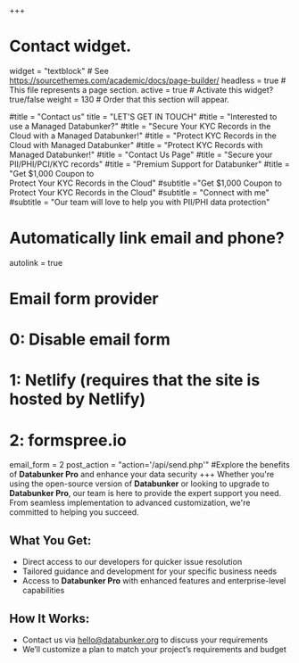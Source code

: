+++
# Contact widget.
widget = "textblock"  # See https://sourcethemes.com/academic/docs/page-builder/
headless = true  # This file represents a page section.
active = true  # Activate this widget? true/false
weight = 130  # Order that this section will appear.

#title = "Contact us"
title = "LET'S GET IN TOUCH"
#title = "Interested to use a Managed Databunker?"
#title = "Secure Your KYC Records in the Cloud with a Managed Databunker!"
#title = "Protect KYC Records in the Cloud with Managed Databunker"
#title = "Protect KYC Records with Managed Databunker!"
#title = "Contact Us Page"
#title = "Secure your PII/PHI/PCI/KYC records"
#title = "Premium Support for Databunker"
#title = "Get $1,000 Coupon to<br/>Protect Your KYC Records in the Cloud"
#subtitle ="Get $1,000 Coupon to Protect Your KYC Records in the Cloud"
#subtitle = "Connect with me"
#subtitle = "Our team will love to help you with PII/PHI data protection"

# Automatically link email and phone?
autolink = true

# Email form provider
#   0: Disable email form
#   1: Netlify (requires that the site is hosted by Netlify)
#   2: formspree.io
email_form = 2
post_action = "action='/api/send.php'"
#Explore the benefits of **Databunker Pro** and enhance your data security
+++
Whether you're using the open-source version of **Databunker** or looking to upgrade to **Databunker Pro**, our team is here to provide the expert support you need. From seamless implementation to advanced customization, we're committed to helping you succeed.

## What You Get:
* Direct access to our developers for quicker issue resolution
* Tailored guidance and development for your specific business needs
* Access to **Databunker Pro** with enhanced features and enterprise-level capabilities


## How It Works:

* Contact us via hello@databunker.org to discuss your requirements
* We’ll customize a plan to match your project’s requirements and budget

&nbsp;
